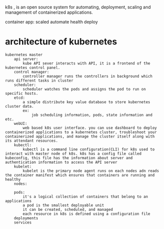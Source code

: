 k8s , is an open source system for automating, deployment, scaling and management of containerized applications.

container app:
    scaled
    automate
    health
    deploy

architecture of kubernetes
==========================
    kubernetes master
        api server: 
            kube API sever interacts with API, it is a frontend of the kubernetes control panel.
        control manager:
            controller manager runs the controllers in background which runs different tasks in cluster
        scheduler:
            scheduler watches the pods and assigns the pod to run on specific hosts.
        etcd:
            a simple distribute key value database to store kubernetes cluster data.
            ex:
                job scheduling information, pods, state information and etc.
        webUI:
            web based k8s user interface. you can use dashboard to deploy containerized applications to a kubernetes cluster, troubleshoot your containerized applications, and manage the cluster itself along with its attendant resources.
        kubectl:
            kubectl is a command line configuration(CLI) for k8s used to interact with master node of k8s. k8s has a config file called kubeconfig, this file has the information about server and authentication information to access the API server
        kubelet:
            kubelet is the primary node agent runs on each nodes adn reads the container manifest which ensures that containers are running and healthy
        nodes:

        pods:
            it's a logical collection of containers that belong to an applications
            a pod is the smallest deployable unit
            it can be created, scheduled, and managed
            each resource in k8s is defined using a configuration file
        deployments
        services